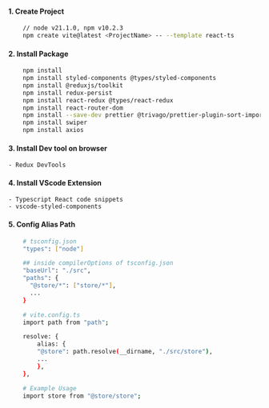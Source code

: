 #### 1. Create Project

```sh
    // node v21.1.0, npm v10.2.3
    npm create vite@latest <ProjectName> -- --template react-ts
```

#### 2. Install Package

```sh
    npm install
    npm install styled-components @types/styled-components
    npm install @reduxjs/toolkit
    npm install redux-persist
    npm install react-redux @types/react-redux
    npm install react-router-dom
    npm install --save-dev prettier @trivago/prettier-plugin-sort-imports
    npm install swiper
    npm install axios
```

#### 3. Install Dev tool on browser

    - Redux DevTools

#### 4. Install VScode Extension

    - Typescript React code snippets
    - vscode-styled-components

#### 5. Config Alias Path

```sh
    # tsconfig.json
    "types": ["node"]

    ## inside compilerOptions of tsconfig.json
    "baseUrl": "./src",
    "paths": {
      "@store/*": ["store/*"],
      ...
    }

    # vite.config.ts
    import path from "path";

    resolve: {
        alias: {
        "@store": path.resolve(__dirname, "./src/store"),
        ...
        },
    },

    # Example Usage
    import store from "@store/store";
```
